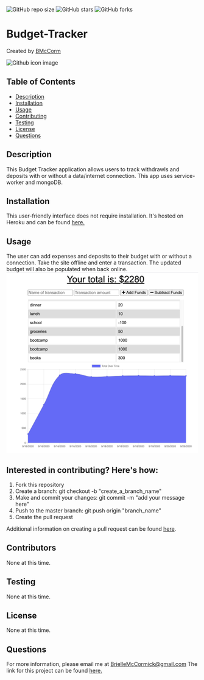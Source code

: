 

![GitHub repo size](https://img.shields.io/github/repo-size/BMcCorm/Budget-Tracker)
![GitHub stars](https://img.shields.io/github/stars/BMcCorm/Budget-Tracker?style=social)
![GitHub forks](https://img.shields.io/github/forks/BMcCorm/Budget-Tracker?style=social)

# Budget-Tracker
Created by [BMcCorm](https://github.com/BMcCorm) 

![Github icon image](https://avatars1.githubusercontent.com/u/64443618?v=4)

## Table of Contents
- [Description](#Description)
- [Installation](#Installation)
- [Usage](#Usage)
- [Contributing](#Contributors)
- [Testing](#Testing)
- [License](#License)
- [Questions](#Questions)

## Description
This Budget Tracker application allows users to track withdrawls and deposits with or without a data/internet connection. This app uses service-worker and mongoDB.

## Installation
This user-friendly interface does not require installation. It's hosted on Heroku and can be found [here.](https://budget-tracker-bm.herokuapp.com/)

## Usage
The user can add expenses and deposits to their budget with or without a connection. Take the site offline and enter a transaction. The updated budget will also be populated when back online. <br>
![screenshot](./public/assets/images/icons/budget_tracker_screenshot.png)
## Interested in contributing? Here's how:

1. Fork this repository
2. Create a branch: git checkout -b "create_a_branch_name"
3. Make and commit your changes: git commit -m "add your message here"
4. Push to the master branch: git push origin "branch_name"
5. Create the pull request

Additional information on creating a pull request can be found [here](https://help.github.com/en/github/collaborating-with-issues-and-pull-requests/creating-a-pull-request). 

## Contributors
None at this time.

## Testing
None at this time.

## License
None at this time.

## Questions
For more information, please email me at BrielleMcCormick@gmail.com
The link for this project can be found [here.](https://BMcCorm.github.io/Budget-Tracker/)

